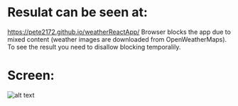 # Resulat can be seen at:
https://pete2172.github.io/weatherReactApp/
Browser blocks the app due to mixed content (weather images are downloaded from OpenWeatherMaps). To see the result you need to disallow blocking temporalily.

# Screen:
![alt text](screen.png)

